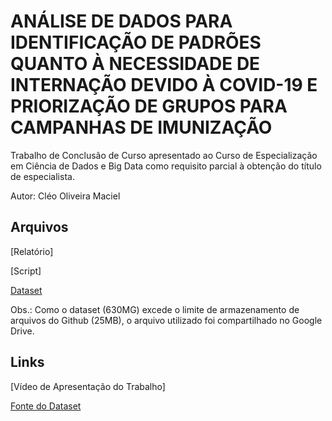 # ANÁLISE DE DADOS PARA IDENTIFICAÇÃO DE PADRÕES QUANTO À NECESSIDADE DE INTERNAÇÃO DEVIDO À COVID-19 E PRIORIZAÇÃO DE GRUPOS PARA CAMPANHAS DE IMUNIZAÇÃO

Trabalho de Conclusão de Curso apresentado ao Curso de Especialização em Ciência de Dados e Big Data como requisito parcial à obtenção do título de especialista.

Autor: Cléo Oliveira Maciel

## Arquivos
[Relatório]

[Script]

[Dataset](https://drive.google.com/drive/folders/12ZgRfxsqpI6UiVtJVs6b4PxH9lJpZT12?usp=sharing)

Obs.: Como o dataset (630MG) excede o limite de armazenamento de arquivos do Github (25MB), o arquivo utilizado foi compartilhado no Google Drive.

## Links
[Vídeo de Apresentação do Trabalho]

[Fonte do Dataset](https://opendatasus.saude.gov.br/nl/dataset/bd-srag-2020)
